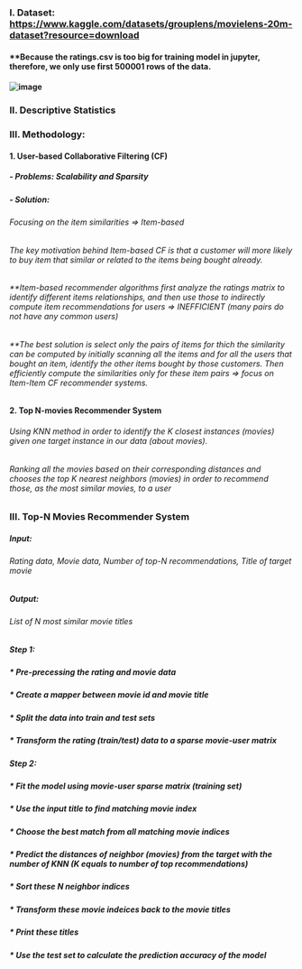 ### I. Dataset: https://www.kaggle.com/datasets/grouplens/movielens-20m-dataset?resource=download
#### **Because the ratings.csv is too big for training model in jupyter, therefore, we only use first 500001 rows of the data.

#### ![image](https://github.com/dino-3007/Data-Science/assets/109076114/d976d05d-b1c5-4e13-9d05-5184d96ce470)

### II. Descriptive Statistics

### III. Methodology:
#### 1. User-based Collaborative Filtering (CF)

##### - Problems: Scalability and Sparsity
##### - Solution:
###### Focusing on the item similarities => Item-based
###### The key motivation behind Item-based CF is that a customer will more likely to buy item that similar or related to the items being bought already.

###### **Item-based recommender algorithms first analyze the ratings matrix to identify different items relationships, and then use those to indirectly compute item recommendations for users => INEFFICIENT (many pairs do not have any common users)

###### **The best solution is select only the pairs of items for thich the similarity can be computed by initially scanning all the items and for all the users that bought an item, identify the other items bought by those customers. Then efficiently compute the similarities only for these item pairs => focus on Item-Item CF recommender systems.

#### 2. Top N-movies Recommender System
###### Using KNN method in order to identify the K closest instances (movies) given one target instance in our data (about movies). 
###### Ranking all the movies based on their corresponding distances and chooses the top K nearest neighbors (movies) in order to recommend those, as the most similar movies, to a user

### III. Top-N Movies Recommender System
##### Input:
###### Rating data, Movie data, Number of top-N recommendations, Title of target movie
##### Output:
###### List of N most similar movie titles
##### Step 1:
##### * Pre-precessing the rating and movie data
##### * Create a mapper between movie id and movie title
##### * Split the data into train and test sets
##### * Transform the rating (train/test) data to a sparse movie-user matrix

##### Step 2:
##### * Fit the model using movie-user sparse matrix (training set)
##### * Use the input title to find matching movie index
##### * Choose the best match from all matching movie indices
##### * Predict the distances of neighbor (movies) from the target with the number of KNN (K equals to number of top recommendations)
##### * Sort these N neighbor indices
##### * Transform these movie indeices back to the movie titles
##### * Print these titles
##### * Use the test set to calculate the prediction accuracy of the model

